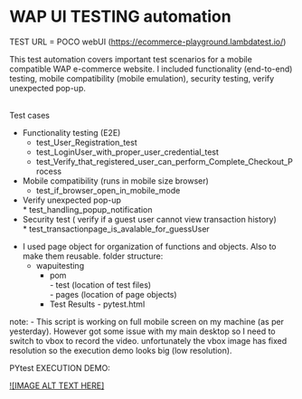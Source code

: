 # WAP UI TESTING automation 

TEST URL = POCO webUI (https://ecommerce-playground.lambdatest.io/)

This test automation covers important test scenarios for a mobile compatible WAP e-commerce website. 
I included functionality (end-to-end) testing, mobile compatibility (mobile emulation), security testing, verify unexpected pop-up. 

<br>Test cases 
  * Functionality testing (E2E)
	  * test_User_Registration_test
	  * test_LoginUser_with_proper_user_credential_test
	  * test_Verify_that_registered_user_can_perform_Complete_Checkout_Process
  * Mobile compatibility (runs in mobile size browser)
	  * test_if_browser_open_in_mobile_mode
  * Verify unexpected pop-up
     <br> * test_handling_popup_notification
  * Security test ( verify if a guest user cannot view transaction history)
     <br> * test_transactionpage_is_avalable_for_guessUser
		 
 - I used page object for organization of functions and objects. Also to make them reusable.
  folder structure:
    - wapuitesting 
      - pom 
	<br>- test (location of test files)
        <br>- pages (location of page objects)
      - Test Results - pytest.html

note: 
	- This script is working on full mobile screen on my machine (as per yesterday). However got some issue with my main desktop so I need to switch to vbox to record the video. unfortunately the vbox image has fixed resolution so the execution demo looks big (low resolution).

PYtest EXECUTION DEMO:


[![IMAGE ALT TEXT HERE]](https://github.com/Rico-creator1/WAP_TESTING_automation/assets/55780542/94f0dd18-bc7f-4838-9181-bec08e01b094)


